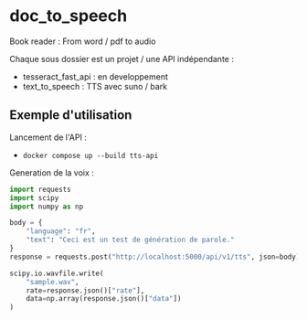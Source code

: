 # doc_to_speech
Book reader : From word / pdf to audio

Chaque sous dossier est un projet / une API indépendante :
- tesseract_fast_api : en developpement
- text_to_speech : TTS avec suno / bark


## Exemple d'utilisation

Lancement de l'API :
- `docker compose up --build tts-api`

Generation de la voix :
```python
import requests
import scipy
import numpy as np

body = {
    "language": "fr",
    "text": "Ceci est un test de génération de parole."
}
response = requests.post("http://localhost:5000/api/v1/tts", json=body)

scipy.io.wavfile.write(
    "sample.wav",
    rate=response.json()["rate"],
    data=np.array(response.json()["data"])
)
```
